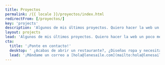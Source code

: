```yaml
---
title: Proyectos
permalink: /{{ locale }}/proyectos/index.html
redirectFrom: [/proyectos/]
key: 'projects'
description: 'Algunos de mis últimos proyectos. Quiero hacer la web un poco mejor: Para las personas y organizaciones con las que trabajo, para sus usuarios y para nuestro planeta.'
layout: projects
lead: 'Algunos de mis últimos proyectos. Quiero hacer la web un poco mejor: Para las personas y organizaciones con las que trabajo, para sus usuarios y para nuestro planeta.'
cta:
  title: '¡Ponte en contacto!'
  desktop: ' ¿Acabas de abrir un restaurante?, ¿Diseñas ropa y necesitas un shop?, ¿Eres coach?, ¿Actriz, actor, cantante?'
  lead: '¡Mándame un correo a [hola@lenesaile.com](mailto:hola@lenesaile.com) y cuéntame tu proyecto, oportunidades o lo que tengas en mente! Siempre estoy dispuesta a charlar'
---
```

